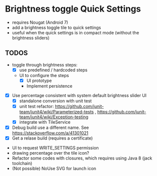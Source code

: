 # Brightness toggle Quick Settings 
- requires Nougat (Android 7)
- add a brightness toggle tile to quick settings
- useful when the quick settings is in compact mode (without the brightness sliders)

## TODOS
- toggle through brightness steps: 
  - [x] use predefined / hardcoded steps
  - UI to configure the steps
    - [x] UI prototype 
    - Implement persistence
- [x] Use percentage consistent with system default brightness slider UI
  - [x] standalone conversion with unit test
  - [x] unit test refactor: https://github.com/junit-team/junit4/wiki/Parameterized-tests , https://github.com/junit-team/junit4/wiki/Exception-testing
  - [x] integrate with TileService
- [x] Debug build use a different name. See https://stackoverflow.com/a/41301021
- [x] Get a relase build (requires a certificate)
- UI to request WRITE_SETTINGS permission
- drawing percentage over the tile icon?
- Refactor some codes with closures, which requires using Java 8 (jack toolchain)
- (Not possible) NoUse SVG for launch icon

